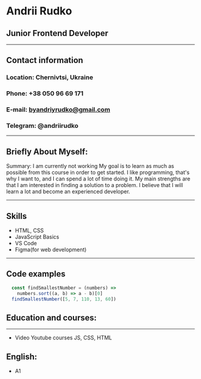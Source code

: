 # **Andrii Rudko**

## **Junior Frontend Developer**
<hr />

## **Contact information**
### Location: Chernivtsi, Ukraine
### Phone: +38 050 96 69 171
### E-mail: byandriyrudko@gmail.com
### Telegram: @andriirudko
<hr />

## **Briefly About Myself:**

Summary:
I am currently not working
My goal is to learn as much as possible from this course in order to get started. I like programming, that's why I want to, and I can spend a lot of time doing it. My main strengths are that I am interested in finding a solution to a problem. I believe that I will learn a lot and become an experienced developer.
<hr />

## **Skills**

  * HTML, CSS
  * JavaScript Basics
  * VS Code
  * Figma(for web development)
 <hr />
  
  ## **Code examples**
```javascript
  const findSmallestNumber = (numbers) =>
    numbers.sort((a, b) => a - b)[0]
  findSmallestNumber([5, 7, 110, 13, 60])
```
 

## **Education and courses:**
  <hr />

* Video Youtube courses
JS, CSS, HTML

## **English:**

* A1